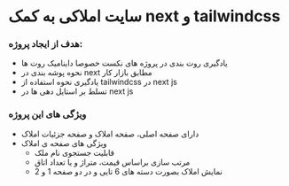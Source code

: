 # سایت املاکی به کمک next و tailwindcss
### هدف از ایجاد پروژه:

+ یادگیری روت بندی در پروژه های نکست خصوصا داینامیک روت ها
+ نحوه پوشه بندی در next مطابق بازار کار
+ یادگیری نحوه استفاده از tailwindcss در next js
+ تسلط بر استایل دهی ها در next js

### ویژگی های این پروژه

+ دارای صفحه اصلی، صفحه املاک و صفحه جزئیات املاک
+ ویژگی های صفحه ی املاک
  - قابلیت جستجوی نام ملک
  - مرتب سازی براساس قیمت، متراژ و یا تعداد اتاق
  - نمایش املاک بصورت دسته های 6 تایی و در دو صفحه 1 و 2